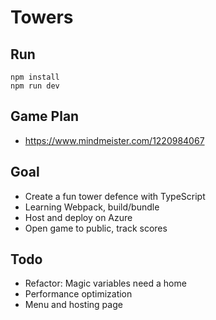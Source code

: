 # Towers

## Run
```
npm install
npm run dev
```

## Game Plan
- https://www.mindmeister.com/1220984067

## Goal
- Create a fun tower defence with TypeScript
- Learning Webpack, build/bundle
- Host and deploy on Azure
- Open game to public, track scores

## Todo
- Refactor: Magic variables need a home
- Performance optimization
- Menu and hosting page
